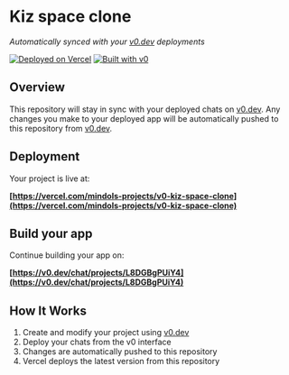 # Kiz space clone

*Automatically synced with your [v0.dev](https://v0.dev) deployments*

[![Deployed on Vercel](https://img.shields.io/badge/Deployed%20on-Vercel-black?style=for-the-badge&logo=vercel)](https://vercel.com/mindols-projects/v0-kiz-space-clone)
[![Built with v0](https://img.shields.io/badge/Built%20with-v0.dev-black?style=for-the-badge)](https://v0.dev/chat/projects/L8DGBgPUiY4)

## Overview

This repository will stay in sync with your deployed chats on [v0.dev](https://v0.dev).
Any changes you make to your deployed app will be automatically pushed to this repository from [v0.dev](https://v0.dev).

## Deployment

Your project is live at:

**[https://vercel.com/mindols-projects/v0-kiz-space-clone](https://vercel.com/mindols-projects/v0-kiz-space-clone)**

## Build your app

Continue building your app on:

**[https://v0.dev/chat/projects/L8DGBgPUiY4](https://v0.dev/chat/projects/L8DGBgPUiY4)**

## How It Works

1. Create and modify your project using [v0.dev](https://v0.dev)
2. Deploy your chats from the v0 interface
3. Changes are automatically pushed to this repository
4. Vercel deploys the latest version from this repository